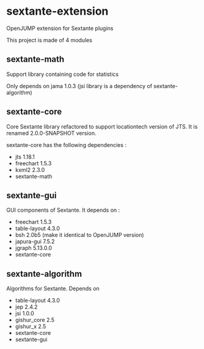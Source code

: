 # sextante-extension
OpenJUMP extension for Sextante plugins

This project is made of 4 modules

## sextante-math

Support library containing code for statistics

Only depends on jama 1.0.3 (jsi library is a dependency of sextante-algorithm)

## sextante-core

Core Sextante library refactored to support locationtech version of JTS.
It is renamed 2.0.0-SNAPSHOT version.

sextante-core has the following dependencies :
- jts 1.18.1
- freechart 1.5.3
- kxml2 2.3.0
- sextante-math

## sextante-gui

GUI components of Sextante. It depends on :
- freechart 1.5.3
- table-layout 4.3.0
- bsh 2.0b5 (make it identical to OpenJUMP version)
- japura-gui 7.5.2
- jgraph 5.13.0.0
- sextante-core

## sextante-algorithm

Algorithms for Sextante. Depends on
- table-layout 4.3.0
- jep 2.4.2
- jsi 1.0.0
- gishur_core 2.5
- gishur_x 2.5
- sextante-core 
- sextante-gui


